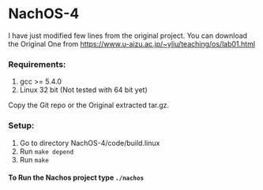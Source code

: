 # NachOS-4

I have just modified few lines from the original project. You can download the Original One from https://www.u-aizu.ac.jp/~yliu/teaching/os/lab01.html

### Requirements:
1. gcc >= 5.4.0 
2. Linux 32 bit (Not tested with 64 bit yet)

Copy the Git repo or the Original extracted tar.gz.

### Setup: 
1. Go to directory NachOS-4/code/build.linux
2. Run `make depend`
3. Run `make`


#### To Run the Nachos project type `./nachos`
